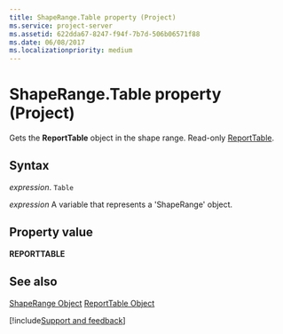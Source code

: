 ```yaml
---
title: ShapeRange.Table property (Project)
ms.service: project-server
ms.assetid: 622dda67-8247-f94f-7b7d-506b06571f88
ms.date: 06/08/2017
ms.localizationpriority: medium
---
```



# ShapeRange.Table property (Project)

Gets the **ReportTable** object in the shape range. Read-only [ReportTable](Project.reporttable.md).

## Syntax

_expression_. `Table`

_expression_ A variable that represents a 'ShapeRange' object.

## Property value

 **REPORTTABLE**

## See also

[ShapeRange Object](Project.shaperange.md)
[ReportTable Object](Project.reporttable.md)

[!include[Support and feedback](~/includes/feedback-boilerplate.md)]
